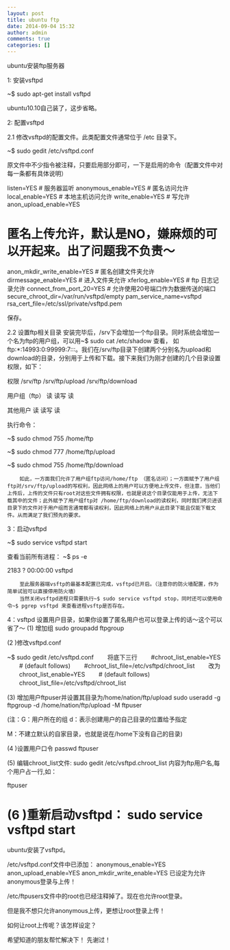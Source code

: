 ```yaml
---
layout: post
title: ubuntu ftp
date: 2014-09-04 15:32
author: admin
comments: true
categories: []
---
```

ubuntu安装ftp服务器

1: 安装vsftpd


~$ sudo apt-get install vsftpd 


ubuntu10.10自己装了，这步省略。

 


2: 配置vsftpd


2.1 修改vsftpd的配置文件。此类配置文件通常位于 /etc 目录下。


~$ sudo gedit /etc/vsftpd.conf


原文件中不少指令被注释，只要启用部分即可，一下是启用的命令（配置文件中对每一条都有具体说明）


listen=YES       # 服务器监听
anonymous_enable=YES       # 匿名访问允许
local_enable=YES    # 本地主机访问允许
write_enable=YES    # 写允许
anon_upload_enable=YES
# 匿名上传允许，默认是NO，嫌麻烦的可以开起来。出了问题我不负责～
anon_mkdir_write_enable=YES  # 匿名创建文件夹允许
dirmessage_enable=YES  # 进入文件夹允许
xferlog_enable=YES   #  ftp 日志记录允许
connect_from_port_20=YES     # 允许使用20号端口作为数据传送的端口
secure_chroot_dir=/var/run/vsftpd/empty
pam_service_name=vsftpd
rsa_cert_file=/etc/ssl/private/vsftpd.pem


保存。


 2.2  设置ftp相关目录
        安装完毕后，/srv下会增加一个ftp目录。同时系统会增加一个名为ftp的用户组，可以用~$ sudo cat    /etc/shadow 查看， 如 ftp:*:14993:0:99999:7:::。我们在/srv/ftp目录下创建两个分别名为upload和download的目录，分别用于上传和下载。接下来我们为刚才创建的几个目录设置权限，如下：


权限                            /srv/ftp                     /srv/ftp/upload                 /srv/ftp/download


用户组（ftp）            读                                  读写                                    读


其他用户                    读                                   读写                                    读                      


执行命令：


~$ sudo chmod 755 /home/ftp


~$ sudo chmod 777 /home/ftp/upload


~$ sudo chmod 755 /home/ftp/download


        如此，一方面我们允许了用户组ftp访问/home/ftp （匿名访问）；一方面赋予了用户组ftp对/srv/ftp/upload的写权利，因此网络上的用户可以方便地上传文件，但注意，当他们上传后，上传的文件只有root对这些文件拥有权限，也就是说这个目录仅能用于上传，无法下载其中的文件；此外赋予了用户组ftp对 /home/ftp/download的读权利，同时我们拷贝进该目录下的文件对于用户组而言通常都有读权利，因此网络上的用户从此目录下能且仅能下载文件。从而满足了我们预先的要求。

 


3：启动vsftpd


~$ sudo service vsftpd start


查看当前所有进程： ~$ ps -e


 2183 ?        00:00:00 vsftpd


        至此服务器端vsftp的最基本配置已完成，vsftpd已开启。（注意你的防火墙配置，作为简单试验可以直接停用防火墙）
        当然关闭vsftpd进程只需要执行~$ sudo service vsftpd stop，同时还可以使用命令~$ pgrep vsftpd 来查看进程vsftp是否存在。


4：vsftpd 设置用户目录，如果你设置了匿名用户也可以登录上传的话～这个可以省了～
(1) 增加组 sudo groupadd ftpgroup


(2 )修改vsftpd.conf

~$ sudo gedit /etc/vsftpd.conf
　　将底下三行
　　#chroot_list_enable=YES
　　# (default follows)
　　#chroot_list_file=/etc/vsftpd/chroot_list
　　改为
　　chroot_list_enable=YES
　　# (default follows)
　　chroot_list_file=/etc/vsftpd/chroot_list


(3) 增加用户ftpuser并设置其目录为/home/nation/ftp/upload
sudo useradd -g ftpgroup -d /home/nation/ftp/upload -M ftpuser

(注：G：用户所在的组 d：表示创建用户的自己目录的位置给予指定

M：不建立默认的自家目录，也就是说在/home下没有自己的目录)

(4 )设置用户口令 passwd ftpuser


(5) 编辑chroot_list文件:
sudo gedit /etc/vsftpd.chroot_list
内容为ftp用户名,每个用户占一行,如：

ftpuser


(6 )重新启动vsftpd：
sudo service vsftpd start
===========================================
ubuntu安装了vsftpd。

/etc/vsftpd.conf文件中已添加：
anonymous_enable=YES
anon_upload_enable=YES
anon_mkdir_write_enable=YES
已设定为允许anonymous登录与上传！

/etc/ftpusers文件中的root也已经注释掉了。现在也允许root登录。

但是我不想只允许anonymous上传，更想让root登录上传！

如何让root上传呢？该怎样设定？

希望知道的朋友帮忙解决下！
先谢过！
